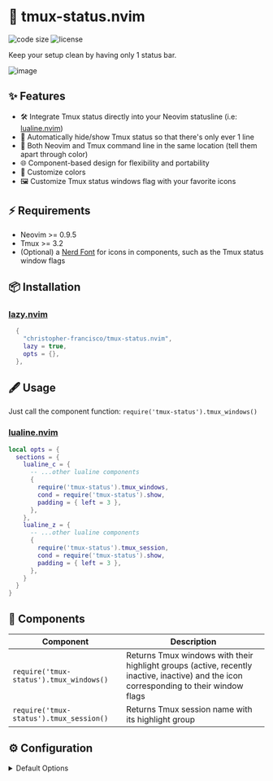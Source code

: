 # 💎 tmux-status.nvim

<!-- panvimdoc-ignore-start -->

![code size](https://img.shields.io/github/languages/code-size/christopher-francisco/tmux-status.nvim?style=flat-square)
![license](https://img.shields.io/github/license/christopher-francisco/tmux-status.nvim?style=flat-square)

<!-- panvimdoc-ignore-end -->

Keep your setup clean by having only 1 status bar.

![image](https://github.com/user-attachments/assets/a2c08bea-fed9-4446-b5b3-9b382223ef24)

## ✨ Features

* 🛠️ Integrate Tmux status directly into your Neovim statusline (i.e: [lualine.nvim](https://github.com/nvim-lualine/lualine.nvim))
* 👀 Automatically hide/show Tmux status so that there's only ever 1 line
* 📍 Both Neovim and Tmux command line in the same location (tell them apart through color)
* 🌐 Component-based design for flexibility and portability
* 🎨 Customize colors
* 🖼️ Customize Tmux status windows flag with your favorite icons

## ⚡️ Requirements

* Neovim >= 0.9.5
* Tmux >= 3.2
* (Optional) a [Nerd Font](https://www.nerdfonts.com/) for icons in components, such as the Tmux status window flags

## 📦 Installation

### [lazy.nvim](https://github.com/folke/lazy.nvim)

```lua
  {
    "christopher-francisco/tmux-status.nvim",
    lazy = true,
    opts = {},
  },
```

## 🖋️ Usage

Just call the component function: `require('tmux-status').tmux_windows()`

### [lualine.nvim](https://github.com/nvim-lualine/lualine.nvim)

```lua
local opts = {
  sections = {
    lualine_c = {
      -- ...other lualine components
      {
        require('tmux-status').tmux_windows,
        cond = require('tmux-status').show,
        padding = { left = 3 },
      },
    },
    lualine_z = {
      -- ...other lualine components
      {
        require('tmux-status').tmux_session,
        cond = require('tmux-status').show,
        padding = { left = 3 },
      },
    }
  }
}
```

## 🧩 Components

| Component                               | Description                                                                                                                               |
| ---                                     | ---                                                                                                                                       |
| `require('tmux-status').tmux_windows()` | Returns Tmux windows with their highlight groups (active, recently inactive, inactive) and the icon corresponding to their window flags   |
| `require('tmux-status').tmux_session()` | Returns Tmux session name with its highlight group                                                                                        |

## ⚙️  Configuration

<details><summary>Default Options</summary>

<!-- config:start -->

```lua
---@type TmuxStatusOptions
local defaults = {
  window = {
    separator = "   ",
    icon_zoom = "",
    icon_mark = "",
    icon_bell = "",
    icon_mute = "",
    icon_activity = "",
  },
  session = {
    icon = ""
  },
  colors = {
    window_active = "#e69875",
    window_inactive = "#859289",
    window_inactive_recent = "#3f5865",
    session = "#a7c080",
  },
  force_show = false,        -- Force components to be shown regardless of Tmux status
  manage_tmux_status = true, -- Set to false if you do NOT want the plugin to turn Tmux status on/off
}
```

<!-- config:end -->

</details>

